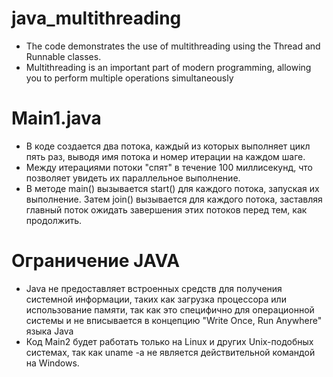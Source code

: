 # java_multithreading

- The code demonstrates the use of multithreading using the Thread and Runnable classes.
- Multithreading is an important part of modern programming, allowing you to perform multiple operations simultaneously

# Main1.java
- В коде создается два потока, каждый из которых выполняет цикл пять раз, выводя имя потока и номер итерации на каждом шаге.
- Между итерациями потоки "спят" в течение 100 миллисекунд, что позволяет увидеть их параллельное выполнение.
- В методе main() вызывается start() для каждого потока, запуская их выполнение. Затем join() вызывается для каждого потока, заставляя главный поток ожидать завершения этих потоков перед тем, как продолжить.

# Ограничение JAVA
- Java не предоставляет встроенных средств для получения системной информации, таких как загрузка процессора или использование памяти, так как это специфично для операционной системы и не вписывается в концепцию "Write Once, Run Anywhere" языка Java
- Код Main2 будет работать только на Linux и других Unix-подобных системах, так как uname -a не является действительной командой на Windows.
